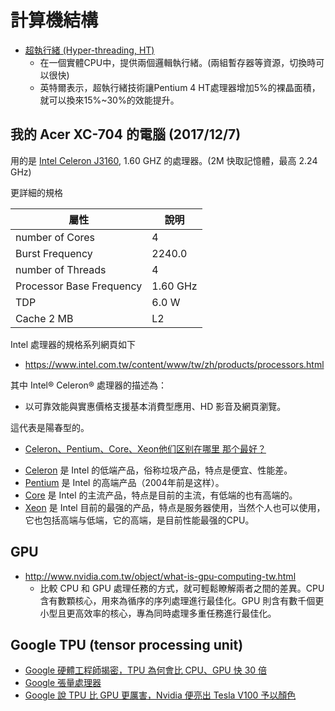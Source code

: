 # 計算機結構

* [超執行緒 (Hyper-threading, HT)](https://zh.wikipedia.org/wiki/%E8%B6%85%E5%9F%B7%E8%A1%8C%E7%B7%92)
  * 在一個實體CPU中，提供兩個邏輯執行緒。(兩組暫存器等資源，切換時可以很快)
  * 英特爾表示，超執行緒技術讓Pentium 4 HT處理器增加5%的裸晶面積，就可以換來15%~30%的效能提升。


## 我的 Acer XC-704 的電腦 (2017/12/7)

用的是 [Intel Celeron J3160](https://www.intel.com.tw/content/www/tw/zh/products/processors/celeron/j3160.html), 1.60 GHZ 的處理器。(2M 快取記憶體，最高 2.24 GHz)

更詳細的規格

屬性 | 說明
-----|------------------
number of Cores | 4
Burst Frequency | 2240.0
number of Threads | 4
Processor Base Frequency  | 1.60 GHz
TDP | 6.0 W
Cache 2 MB | L2


Intel 處理器的規格系列網頁如下

* https://www.intel.com.tw/content/www/tw/zh/products/processors.html

其中 Intel® Celeron® 處理器的描述為：

* 以可靠效能與實惠價格支援基本消費型應用、HD 影音及網頁瀏覽。

這代表是陽春型的。

* [Celeron、Pentium、Core、Xeon他们区别在哪里 那个最好？](https://zhidao.baidu.com/question/63135329.html)

[Celeron]:https://zh.wikipedia.org/wiki/%E8%B5%9B%E6%89%AC
[Pentium]:https://zh.wikipedia.org/wiki/%E5%A5%94%E9%A8%B0
[Core]:https://zh.wikipedia.org/wiki/%E9%85%B7%E7%9D%BF
[Xeon]:https://zh.wikipedia.org/wiki/%E8%87%B3%E5%BC%BA

* [Celeron] 是 Intel 的低端产品，俗称垃圾产品，特点是便宜、性能差。
* [Pentium] 是 Intel 的高端产品（2004年前是这样）。
* [Core] 是 Intel 的主流产品，特点是目前的主流，有低端的也有高端的。
* [Xeon] 是 Intel 目前的最强的产品，特点是服务器使用，当然个人也可以使用，它也包括高端与低端，它的高端，是目前性能最强的CPU。

## GPU

* http://www.nvidia.com.tw/object/what-is-gpu-computing-tw.html
  * 比較 CPU 和 GPU 處理任務的方式，就可輕鬆瞭解兩者之間的差異。CPU 含有數顆核心，用來為循序的序列處理進行最佳化。GPU 則含有數千個更小型且更高效率的核心，專為同時處理多重任務進行最佳化。


## Google TPU (tensor processing unit)


* [Google 硬體工程師揭密，TPU 為何會比 CPU、GPU 快 30 倍](https://technews.tw/2017/04/07/first-in-depth-look-at-googles-tpu-architecture/)
* [Google 張量處理器](https://zh.wikipedia.org/wiki/%E5%BC%A0%E9%87%8F%E5%A4%84%E7%90%86%E5%99%A8)
* [Google 說 TPU 比 GPU 更厲害，Nvidia 便亮出 Tesla V100 予以顏色](https://technews.tw/2017/05/12/nvidia-give-tesla-v100-to-google/)
